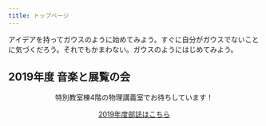 ```yaml
---
title: トップページ
---
```

アイデアを持ってガウスのように始めてみよう。すぐに自分がガウスでないことに気づくだろう。それでもかまわない。ガウスのようにはじめてみよう。
<br>
<h2>2019年度 音楽と展覧の会</h2>
<div style="text-align:center">特別教室棟4階の物理講義室でお待ちしています！

[2019年度部誌はこちら](/page/作品ギャラリー/)

</div>  

<!--日数カウンター-->
<script type="text/javascript" src="/js/count.js" charset="utf-8"></script>
